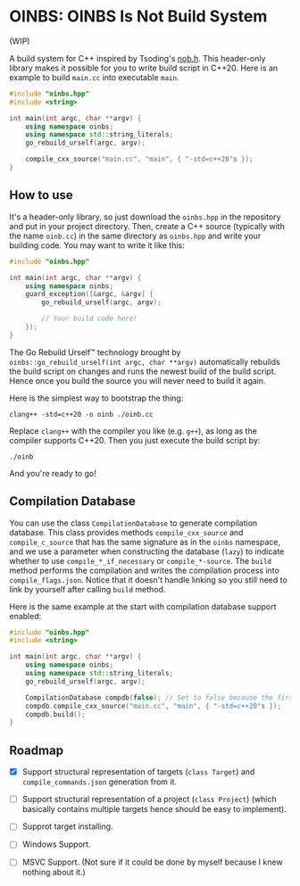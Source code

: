 # OINBS: OINBS Is Not Build System

(WIP)

A build system for C++ inspired by Tsoding's [nob.h](https://github.com/tsoding/nob.h). This header-only library makes it possible for you to write build script in C++20. Here is an example to build `main.cc` into executable `main`.

```c++
#include "oinbs.hpp"
#include <string>

int main(int argc, char **argv) {
    using namespace oinbs;
    using namespace std::string_literals;
    go_rebuild_urself(argc, argv);

    compile_cxx_source("main.cc", "main", { "-std=c++20"s });
}

```

## How to use

It's a header-only library, so just download the `oinbs.hpp` in the repository and put in your project directory. Then, create a C++ source (typically with the name `oinb.cc`) in the same directory as `oinbs.hpp` and write your building code. You may want to write it like this:
```c++
#include "oinbs.hpp"

int main(int argc, char **argv) {
    using namespace oinbs;
    guard_exception([&argc, &argv] {
        go_rebuild_urself(argc, argv);

        // Your build code here! 
    });
}

```

The Go Rebuild Urself™ technology brought by `oinbs::go_rebuild_urself(int argc, char **argv)` automatically rebuilds the build script on changes and runs the newest build of the build script. Hence once you build the source you will never need to build it again.

Here is the simplest way to bootstrap the thing:
```shell
clang++ -std=c++20 -o oinb ./oinb.cc
```

Replace `clang++` with the compiler you like (e.g. `g++`), as long as the compiler supports C++20. Then you just execute the build script by:

```shell
./oinb
```

And you're ready to go! 


## Compilation Database

You can use the class `CompilationDatabase` to generate compilation database. This class provides methods `compile_cxx_source` and `compile_c_source` that has the same signature as in the `oinbs` namespace, and we use a parameter when constructing the database (`lazy`) to indicate whether to use `compile_*_if_necessary` or `compile_*-source`. The `build` method performs the compilation and writes the compilation process into `compile_flags.json`. Notice that it doesn't handle linking so you still need to link by yourself after calling `build` method.

Here is the same example at the start with compilation database support enabled: 

```c++
#include "oinbs.hpp"
#include <string>

int main(int argc, char **argv) {
    using namespace oinbs;
    using namespace std::string_literals;
    go_rebuild_urself(argc, argv);

    CompilationDatabase compdb(false); // Set to false because the first example doesn't use compil_*_if_necessary
    compdb.compile_cxx_source("main.cc", "main", { "-std=c++20"s });
    compdb.build();
}

```

## Roadmap

- [x] Support structural representation of targets (`class Target`) and `compile_commands.json` generation from it.
- [ ] Support structural representation of a project (`class Project`) (which basically contains multiple targets hence should be easy to implement).
- [ ] Supprot target installing.
- [ ] Windows Support.
- [ ] MSVC Support. (Not sure if it could be done by myself because I knew nothing about it.)


